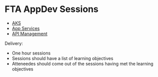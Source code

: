 # FTA AppDev Sessions

- [AKS](AKS.md)
- [App Services](APP-SERVICES.md)
- [API Management](APIM.md)

Delivery:

- One hour sessions
- Sessions should have a list of learning objectives
- Atteneedes should come out of the sessions having met the learning objectives
